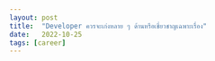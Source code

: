```yaml
---
layout: post
title:  "Developer ควรจะเก่งหลาย ๆ ด้านหรือเชี่ยวชาญเฉพาะเรื่อง"
date:   2022-10-25
tags: [career]
---
```


